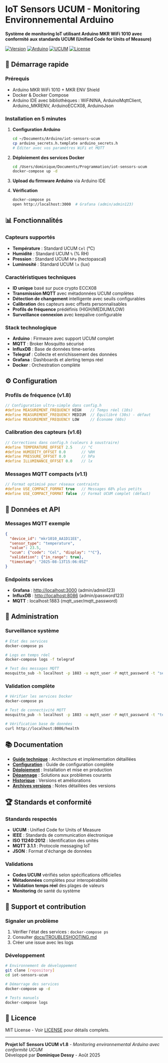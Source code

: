 # IoT Sensors UCUM - Monitoring Environnemental Arduino

**Système de monitoring IoT utilisant Arduino MKR WiFi 1010 avec conformité aux standards UCUM (Unified Code for Units of Measure)**

[![Version](https://img.shields.io/badge/Version-1.8-blue.svg)](CHANGELOG.md)
[![Arduino](https://img.shields.io/badge/Arduino-MKR_WiFi_1010-green.svg)](https://www.arduino.cc/en/Guide/MKR1000)
[![UCUM](https://img.shields.io/badge/Standard-UCUM-orange.svg)](https://ucum.org/)
[![License](https://img.shields.io/badge/License-MIT-yellow.svg)](LICENSE)

## 🚀 Démarrage rapide

### Prérequis

- Arduino MKR WiFi 1010 + MKR ENV Shield
- Docker & Docker Compose
- Arduino IDE avec bibliothèques : WiFiNINA, ArduinoMqttClient, Arduino_MKRENV, ArduinoECCX08, ArduinoJson

### Installation en 5 minutes

1. **Configuration Arduino**

   ```bash
   cd ~/Documents/Arduino/iot-sensors-ucum
   cp arduino_secrets.h.template arduino_secrets.h
   # Éditer avec vos paramètres WiFi et MQTT
   ```

2. **Déploiement des services Docker**

   ```bash
   cd /Users/dominique/Documents/Programmation/iot-sensors-ucum
   docker-compose up -d
   ```

3. **Upload du firmware Arduino** via Arduino IDE

4. **Vérification**

   ```bash
   docker-compose ps
   open http://localhost:3000  # Grafana (admin/admin123)
   ```

## 📊 Fonctionnalités

### Capteurs supportés

- **Température** : Standard UCUM `Cel` (°C)
- **Humidité** : Standard UCUM `%` (% RH)
- **Pression** : Standard UCUM `hPa` (hectopascal)
- **Luminosité** : Standard UCUM `lx` (lux)

### Caractéristiques techniques

- **ID unique** basé sur puce crypto ECCX08
- **Transmission MQTT** avec métadonnées UCUM complètes
- **Détection de changement** intelligente avec seuils configurables
- **Calibration** des capteurs avec offsets personnalisables
- **Profils de fréquence** prédéfinis (HIGH/MEDIUM/LOW)
- **Surveillance connexion** avec keepalive configurable

### Stack technologique

- **Arduino** : Firmware avec support UCUM complet
- **MQTT** : Broker Mosquitto sécurisé
- **InfluxDB** : Base de données time-series
- **Telegraf** : Collecte et enrichissement des données
- **Grafana** : Dashboards et alerting temps réel
- **Docker** : Orchestration complète

## ⚙️ Configuration

### Profils de fréquence (v1.8)

```cpp
// Configuration ultra-simple dans config.h
#define MEASUREMENT_FREQUENCY HIGH    // Temps réel (10s)
#define MEASUREMENT_FREQUENCY MEDIUM  // Équilibré (30s) - défaut
#define MEASUREMENT_FREQUENCY LOW     // Économe (60s)
```

### Calibration des capteurs (v1.6)

```cpp
// Corrections dans config.h (valeurs à soustraire)
#define TEMPERATURE_OFFSET 2.5    // °C
#define HUMIDITY_OFFSET 0.0       // %RH  
#define PRESSURE_OFFSET 0.0       // hPa
#define ILLUMINANCE_OFFSET 0.0    // lx
```

### Messages MQTT compacts (v1.1)

```cpp
// Format optimisé pour réseaux contraints
#define USE_COMPACT_FORMAT true   // Messages 68% plus petits
#define USE_COMPACT_FORMAT false  // Format UCUM complet (défaut)
```

## 📡 Données et API

### Messages MQTT exemple

```json
{
  "device_id": "mkr1010_AA1D11EE",
  "sensor_type": "temperature", 
  "value": 23.5,
  "ucum": {"code": "Cel", "display": "°C"},
  "validation": {"in_range": true},
  "timestamp": "2025-08-13T15:06:05Z"
}
```

### Endpoints services

- **Grafana** : <http://localhost:3000> (admin/admin123)
- **InfluxDB** : <http://localhost:8086> (admin/password123)  
- **MQTT** : localhost:1883 (mqtt_user/mqtt_password)

## 🔧 Administration

### Surveillance système

```bash
# État des services
docker-compose ps

# Logs en temps réel
docker-compose logs -f telegraf

# Test des messages MQTT
mosquitto_sub -h localhost -p 1883 -u mqtt_user -P mqtt_password -t "sensors/+/+"
```

### Validation complète

```bash
# Vérifier les services Docker
docker-compose ps

# Test de connectivité MQTT
mosquitto_pub -h localhost -p 1883 -u mqtt_user -P mqtt_password -t "test" -m "hello"

# Vérification base de données
curl http://localhost:8086/health
```

## 📚 Documentation

- **[Guide technique](docs/TECHNICAL.md)** : Architecture et implémentation détaillées
- **[Configuration](docs/CONFIGURATION.md)** : Guide de configuration complète
- **[Déploiement](docs/DEPLOYMENT.md)** : Installation et mise en production
- **[Dépannage](docs/TROUBLESHOOTING.md)** : Solutions aux problèmes courants
- **[Historique](CHANGELOG.md)** : Versions et améliorations
- **[Archives versions](docs/versions/)** : Notes détaillées des versions

## 🏆 Standards et conformité

### Standards respectés

- **UCUM** : Unified Code for Units of Measure
- **IEEE** : Standards de communication électronique  
- **ISO 11240:2012** : Identification des unités
- **MQTT 3.1.1** : Protocole messaging IoT
- **JSON** : Format d'échange de données

### Validations

- **Codes UCUM** vérifiés selon spécifications officielles
- **Métadonnées** complètes pour interopérabilité
- **Validation temps réel** des plages de valeurs
- **Monitoring** de santé du système

## 🚨 Support et contribution

### Signaler un problème

1. Vérifier l'état des services : `docker-compose ps`
2. Consulter [docs/TROUBLESHOOTING.md](docs/TROUBLESHOOTING.md)
3. Créer une issue avec les logs

### Développement

```bash
# Environnement de développement
git clone [repository]
cd iot-sensors-ucum

# Démarrage des services
docker-compose up -d

# Tests manuels
docker-compose logs
```

## 📄 Licence

MIT License - Voir [LICENSE](LICENSE) pour détails complets.

---

**Projet IoT Sensors UCUM v1.8** - *Monitoring environnemental Arduino avec conformité UCUM*  
Développé par **Dominique Dessy** - Août 2025

